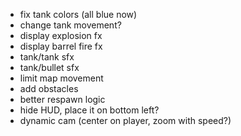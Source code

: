 - fix tank colors (all blue now)
- change tank movement?
- display explosion fx
- display barrel fire fx
- tank/tank sfx
- tank/bullet sfx
- limit map movement
- add obstacles
- better respawn logic
- hide HUD, place it on bottom left?
- dynamic cam (center on player, zoom with speed?)
